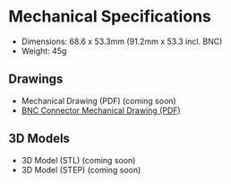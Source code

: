 # Mechanical Specifications

* Dimensions: 68.6 x 53.3mm (91.2mm x 53.3 incl. BNC)
* Weight: 45g

## Drawings

* Mechanical Drawing (PDF) (coming soon)
* [BNC Connector Mechanical Drawing (PDF)](https://github.com/whitebox-labs/tentacle/raw/master/hardware/mechanical/bnc_mechanical.pdf)

## 3D Models

* 3D Model (STL) (coming soon)
* 3D Model (STEP) (coming soon)
